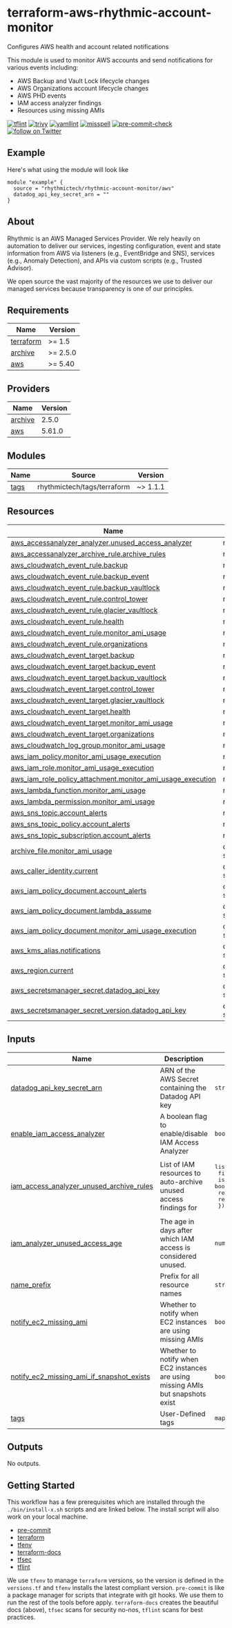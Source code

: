 # terraform-aws-rhythmic-account-monitor
Configures AWS health and account related notifications

This module is used to monitor AWS accounts and send notifications for various events including:
- AWS Backup and Vault Lock lifecycle changes
- AWS Organizations account lifecycle changes
- AWS PHD events
- IAM access analyzer findings
- Resources using missing AMIs


[![tflint](https://github.com/rhythmictech/terraform-aws-rhythmic-account-monitor/actions/workflows/tflint.yaml/badge.svg)](https://github.com/rhythmictech/terraform-aws-rhythmic-account-monitor/actions/workflows/tflint.yaml)
[![trivy](https://github.com/rhythmictech/terraform-aws-rhythmic-account-monitor/actions/workflows/trivy.yaml/badge.svg)](https://github.com/rhythmictech/terraform-aws-rhythmic-account-monitor/actions/workflows/trivy.yaml)
[![yamllint](https://github.com/rhythmictech/terraform-aws-rhythmic-account-monitor/actions/workflows/yamllint.yaml/badge.svg)](https://github.com/rhythmictech/terraform-aws-rhythmic-account-monitor/actions/workflows/yamllint.yaml)
[![misspell](https://github.com/rhythmictech/terraform-aws-rhythmic-account-monitor/actions/workflows/tflint.yaml/badge.svg)](https://github.com/rhythmictech/terraform-aws-rhythmic-account-monitor/actions/workflows/tflint.yaml)
[![pre-commit-check](https://github.com/rhythmictech/terraform-aws-rhythmic-account-monitor/actions/workflows/pre-commit.yaml/badge.svg)](https://github.com/rhythmictech/terraform-aws-rhythmic-account-monitor/actions/workflows/pre-commit.yaml)
<a href="https://twitter.com/intent/follow?screen_name=RhythmicTech"><img src="https://img.shields.io/twitter/follow/RhythmicTech?style=social&logo=twitter" alt="follow on Twitter"></a>

## Example
Here's what using the module will look like
```hcl
module "example" {
  source = "rhythmictech/rhythmic-account-monitor/aws"
  datadog_api_key_secret_arn = ""
}
```

## About
Rhythmic is an AWS Managed Services Provider. We rely heavily on automation to deliver our services, ingesting configuration, event and state information from AWS via listeners (e.g., EventBridge and SNS), services (e.g., Anomaly Detection), and APIs via custom scripts (e.g., Trusted Advisor).

We open source the vast majority of the resources we use to deliver our managed services because transparency is one of our principles.

<!-- BEGINNING OF PRE-COMMIT-TERRAFORM DOCS HOOK -->
## Requirements

| Name | Version |
|------|---------|
| <a name="requirement_terraform"></a> [terraform](#requirement\_terraform) | >= 1.5 |
| <a name="requirement_archive"></a> [archive](#requirement\_archive) | >= 2.5.0 |
| <a name="requirement_aws"></a> [aws](#requirement\_aws) | >= 5.40 |

## Providers

| Name | Version |
|------|---------|
| <a name="provider_archive"></a> [archive](#provider\_archive) | 2.5.0 |
| <a name="provider_aws"></a> [aws](#provider\_aws) | 5.61.0 |

## Modules

| Name | Source | Version |
|------|--------|---------|
| <a name="module_tags"></a> [tags](#module\_tags) | rhythmictech/tags/terraform | ~> 1.1.1 |

## Resources

| Name | Type |
|------|------|
| [aws_accessanalyzer_analyzer.unused_access_analyzer](https://registry.terraform.io/providers/hashicorp/aws/latest/docs/resources/accessanalyzer_analyzer) | resource |
| [aws_accessanalyzer_archive_rule.archive_rules](https://registry.terraform.io/providers/hashicorp/aws/latest/docs/resources/accessanalyzer_archive_rule) | resource |
| [aws_cloudwatch_event_rule.backup](https://registry.terraform.io/providers/hashicorp/aws/latest/docs/resources/cloudwatch_event_rule) | resource |
| [aws_cloudwatch_event_rule.backup_event](https://registry.terraform.io/providers/hashicorp/aws/latest/docs/resources/cloudwatch_event_rule) | resource |
| [aws_cloudwatch_event_rule.backup_vaultlock](https://registry.terraform.io/providers/hashicorp/aws/latest/docs/resources/cloudwatch_event_rule) | resource |
| [aws_cloudwatch_event_rule.control_tower](https://registry.terraform.io/providers/hashicorp/aws/latest/docs/resources/cloudwatch_event_rule) | resource |
| [aws_cloudwatch_event_rule.glacier_vaultlock](https://registry.terraform.io/providers/hashicorp/aws/latest/docs/resources/cloudwatch_event_rule) | resource |
| [aws_cloudwatch_event_rule.health](https://registry.terraform.io/providers/hashicorp/aws/latest/docs/resources/cloudwatch_event_rule) | resource |
| [aws_cloudwatch_event_rule.monitor_ami_usage](https://registry.terraform.io/providers/hashicorp/aws/latest/docs/resources/cloudwatch_event_rule) | resource |
| [aws_cloudwatch_event_rule.organizations](https://registry.terraform.io/providers/hashicorp/aws/latest/docs/resources/cloudwatch_event_rule) | resource |
| [aws_cloudwatch_event_target.backup](https://registry.terraform.io/providers/hashicorp/aws/latest/docs/resources/cloudwatch_event_target) | resource |
| [aws_cloudwatch_event_target.backup_event](https://registry.terraform.io/providers/hashicorp/aws/latest/docs/resources/cloudwatch_event_target) | resource |
| [aws_cloudwatch_event_target.backup_vaultlock](https://registry.terraform.io/providers/hashicorp/aws/latest/docs/resources/cloudwatch_event_target) | resource |
| [aws_cloudwatch_event_target.control_tower](https://registry.terraform.io/providers/hashicorp/aws/latest/docs/resources/cloudwatch_event_target) | resource |
| [aws_cloudwatch_event_target.glacier_vaultlock](https://registry.terraform.io/providers/hashicorp/aws/latest/docs/resources/cloudwatch_event_target) | resource |
| [aws_cloudwatch_event_target.health](https://registry.terraform.io/providers/hashicorp/aws/latest/docs/resources/cloudwatch_event_target) | resource |
| [aws_cloudwatch_event_target.monitor_ami_usage](https://registry.terraform.io/providers/hashicorp/aws/latest/docs/resources/cloudwatch_event_target) | resource |
| [aws_cloudwatch_event_target.organizations](https://registry.terraform.io/providers/hashicorp/aws/latest/docs/resources/cloudwatch_event_target) | resource |
| [aws_cloudwatch_log_group.monitor_ami_usage](https://registry.terraform.io/providers/hashicorp/aws/latest/docs/resources/cloudwatch_log_group) | resource |
| [aws_iam_policy.monitor_ami_usage_execution](https://registry.terraform.io/providers/hashicorp/aws/latest/docs/resources/iam_policy) | resource |
| [aws_iam_role.monitor_ami_usage_execution](https://registry.terraform.io/providers/hashicorp/aws/latest/docs/resources/iam_role) | resource |
| [aws_iam_role_policy_attachment.monitor_ami_usage_execution](https://registry.terraform.io/providers/hashicorp/aws/latest/docs/resources/iam_role_policy_attachment) | resource |
| [aws_lambda_function.monitor_ami_usage](https://registry.terraform.io/providers/hashicorp/aws/latest/docs/resources/lambda_function) | resource |
| [aws_lambda_permission.monitor_ami_usage](https://registry.terraform.io/providers/hashicorp/aws/latest/docs/resources/lambda_permission) | resource |
| [aws_sns_topic.account_alerts](https://registry.terraform.io/providers/hashicorp/aws/latest/docs/resources/sns_topic) | resource |
| [aws_sns_topic_policy.account_alerts](https://registry.terraform.io/providers/hashicorp/aws/latest/docs/resources/sns_topic_policy) | resource |
| [aws_sns_topic_subscription.account_alerts](https://registry.terraform.io/providers/hashicorp/aws/latest/docs/resources/sns_topic_subscription) | resource |
| [archive_file.monitor_ami_usage](https://registry.terraform.io/providers/hashicorp/archive/latest/docs/data-sources/file) | data source |
| [aws_caller_identity.current](https://registry.terraform.io/providers/hashicorp/aws/latest/docs/data-sources/caller_identity) | data source |
| [aws_iam_policy_document.account_alerts](https://registry.terraform.io/providers/hashicorp/aws/latest/docs/data-sources/iam_policy_document) | data source |
| [aws_iam_policy_document.lambda_assume](https://registry.terraform.io/providers/hashicorp/aws/latest/docs/data-sources/iam_policy_document) | data source |
| [aws_iam_policy_document.monitor_ami_usage_execution](https://registry.terraform.io/providers/hashicorp/aws/latest/docs/data-sources/iam_policy_document) | data source |
| [aws_kms_alias.notifications](https://registry.terraform.io/providers/hashicorp/aws/latest/docs/data-sources/kms_alias) | data source |
| [aws_region.current](https://registry.terraform.io/providers/hashicorp/aws/latest/docs/data-sources/region) | data source |
| [aws_secretsmanager_secret.datadog_api_key](https://registry.terraform.io/providers/hashicorp/aws/latest/docs/data-sources/secretsmanager_secret) | data source |
| [aws_secretsmanager_secret_version.datadog_api_key](https://registry.terraform.io/providers/hashicorp/aws/latest/docs/data-sources/secretsmanager_secret_version) | data source |

## Inputs

| Name | Description | Type | Default | Required |
|------|-------------|------|---------|:--------:|
| <a name="input_datadog_api_key_secret_arn"></a> [datadog\_api\_key\_secret\_arn](#input\_datadog\_api\_key\_secret\_arn) | ARN of the AWS Secret containing the Datadog API key | `string` | n/a | yes |
| <a name="input_enable_iam_access_analyzer"></a> [enable\_iam\_access\_analyzer](#input\_enable\_iam\_access\_analyzer) | A boolean flag to enable/disable IAM Access Analyzer | `bool` | `false` | no |
| <a name="input_iam_access_analyzer_unused_archive_rules"></a> [iam\_access\_analyzer\_unused\_archive\_rules](#input\_iam\_access\_analyzer\_unused\_archive\_rules) | List of IAM resources to auto-archive unused access findings for | <pre>list(object({<br>    finding_type  = string<br>    is_partial    = bool<br>    resource      = string<br>    resource_type = string<br>  }))</pre> | `[]` | no |
| <a name="input_iam_analyzer_unused_access_age"></a> [iam\_analyzer\_unused\_access\_age](#input\_iam\_analyzer\_unused\_access\_age) | The age in days after which IAM access is considered unused. | `number` | `90` | no |
| <a name="input_name_prefix"></a> [name\_prefix](#input\_name\_prefix) | Prefix for all resource names | `string` | `"rhythmic-"` | no |
| <a name="input_notify_ec2_missing_ami"></a> [notify\_ec2\_missing\_ami](#input\_notify\_ec2\_missing\_ami) | Whether to notify when EC2 instances are using missing AMIs | `bool` | `false` | no |
| <a name="input_notify_ec2_missing_ami_if_snapshot_exists"></a> [notify\_ec2\_missing\_ami\_if\_snapshot\_exists](#input\_notify\_ec2\_missing\_ami\_if\_snapshot\_exists) | Whether to notify when EC2 instances are using missing AMIs but snapshots exist | `bool` | `true` | no |
| <a name="input_tags"></a> [tags](#input\_tags) | User-Defined tags | `map(string)` | `{}` | no |

## Outputs

No outputs.
<!-- END OF PRE-COMMIT-TERRAFORM DOCS HOOK -->

## Getting Started
This workflow has a few prerequisites which are installed through the `./bin/install-x.sh` scripts and are linked below. The install script will also work on your local machine. 

- [pre-commit](https://pre-commit.com)
- [terraform](https://terraform.io)
- [tfenv](https://github.com/tfutils/tfenv)
- [terraform-docs](https://github.com/segmentio/terraform-docs)
- [tfsec](https://github.com/tfsec/tfsec)
- [tflint](https://github.com/terraform-linters/tflint)

We use `tfenv` to manage `terraform` versions, so the version is defined in the `versions.tf` and `tfenv` installs the latest compliant version.
`pre-commit` is like a package manager for scripts that integrate with git hooks. We use them to run the rest of the tools before apply. 
`terraform-docs` creates the beautiful docs (above),  `tfsec` scans for security no-nos, `tflint` scans for best practices. 
